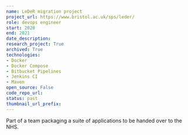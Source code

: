 ```yaml
---
name: LeDeR migration project
project_url: https://www.bristol.ac.uk/sps/leder/
role: devops engineer
start: 2020
end: 2021
date_description: 
research_project: True
archived: True
technologies: 
- Docker
- Docker Compose
- Bitbucket Pipelines
- Jenkins CI
- Maven
open_source: False
code_repo_url: 
status: past
thumbnail_url_prefix: 
---
```

Part of a team packaging a suite of applications to be handed over to the NHS.